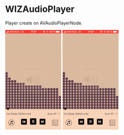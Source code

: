 # WIZAudioPlayer

Player create on AVAudioPlayerNode. 

![](gifs/WIZAudioPlayer.gif) ![](gifs/WIZAudioPlayer.gif)
